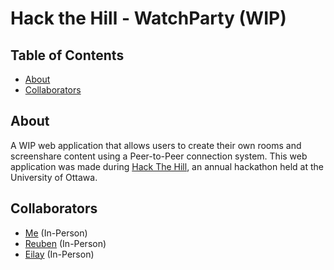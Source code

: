 # Hack the Hill - WatchParty (WIP)

## Table of Contents
- [About](#About)
- [Collaborators](#Collaborators)

## About
A WIP web application that allows users to create their own rooms and screenshare content using a Peer-to-Peer connection system. This web application was made during [Hack The Hill](https://hackthehill.com/), an annual hackathon held at the University of Ottawa.

## Collaborators
 - [Me](https://github.com/Columbium41/) (In-Person)
 - [Reuben](https://github.com/reubenjds/) (In-Person)
 - [Eilay](https://github.com/Terricing/) (In-Person)